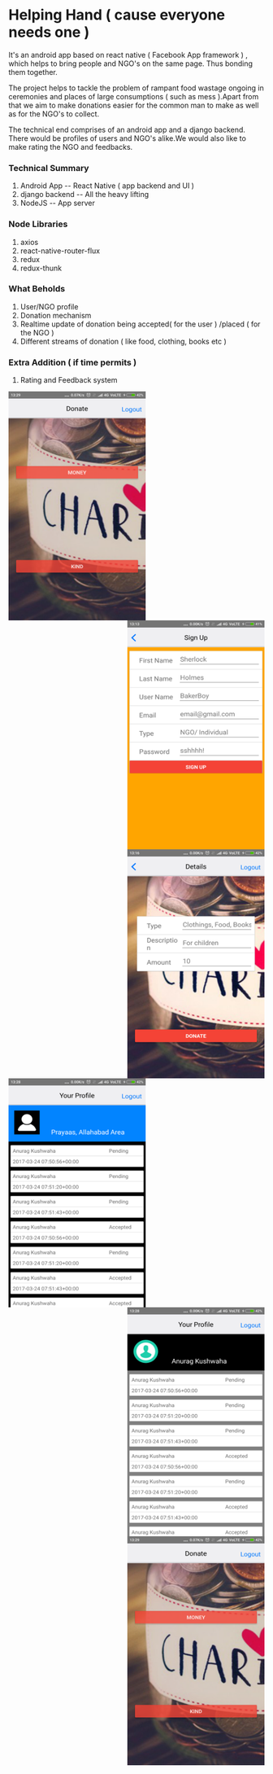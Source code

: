 # Helping Hand ( cause everyone needs one )
It's an android app based on react native ( Facebook App framework ) , which helps to bring people and NGO's on the same page.
Thus bonding them together.

The project helps to tackle the problem of rampant food wastage ongoing in ceremonies and places of
large consumptions ( such as mess ).Apart from that we aim to make donations easier for the common 
man to make as well as for the NGO's to collect.

The technical end comprises of an android app and a django backend. There would be profiles of users and 
NGO's alike.We would also like to make rating the NGO and feedbacks.

### Technical Summary
1. Android App    -- React Native  ( app backend and UI )
2. django backend -- All the heavy lifting
3. NodeJS         -- App server


### Node Libraries
1. axios 
2. react-native-router-flux
3. redux
4. redux-thunk


### What Beholds
1. User/NGO profile
2. Donation mechanism
3. Realtime update of donation being accepted( for the user ) /placed ( for the NGO )
4. Different streams of donation ( like food, clothing, books etc )



### Extra Addition ( if time permits )
1. Rating and Feedback system


<img align="left" src="/HINT17/images/Screenshot_2017-03-25-13-29-03-290_com.hint17.png?raw=true" height=450px; width=270px; alt="Donation Request">

<img align="right" src="/HINT17/images/Screenshot_2017-03-25-13-13-26-420_com.hint17.png?raw=true" height=450px; width=270px; alt="User Profile" >

<img align="right" src="/HINT17/images/Screenshot_2017-03-25-13-16-27-199_com.hint17.png?raw=true" height=450px; width=270px;> 

<img align="left" src="/HINT17/images/Screenshot_2017-03-25-13-28-15-300_com.hint17.png?raw=true" height=450px; width=270px; alt="Donation Request">

<img align="right" src="/HINT17/images/Screenshot_2017-03-25-13-28-37-058_com.hint17.png?raw=true" height=450px; width=270px; alt="User Profile" >

<img align="right" src="/HINT17/images/Screenshot_2017-03-25-13-29-03-290_com.hint17.png?raw=true" height=450px; width=270px;> 

